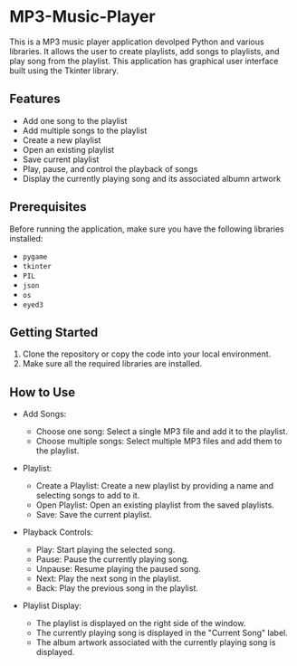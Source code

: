 # MP3-Music-Player

This is a MP3 music player application devolped Python and various libraries. It allows the user to create playlists, add songs to playlists, and play song from the playlist. This application has graphical user interface built using the Tkinter library.

## Features
- Add one song to the playlist
- Add multiple songs to the playlist
- Create a new playlist
- Open an existing playlist
- Save current playlist
- Play, pause, and control the playback of songs
- Display the currently playing song and its associated albumn artwork

## Prerequisites
Before running the application, make sure you have the following libraries installed: 
- `pygame`
- `tkinter`
- `PIL`
- `json`
- `os`
- `eyed3`

## Getting Started
1. Clone the repository or copy the code into your local environment.
2. Make sure all the required libraries are installed.

## How to Use

- Add Songs:
  - Choose one song: Select a single MP3 file and add it to the playlist.
  - Choose multiple songs: Select multiple MP3 files and add them to the playlist.

- Playlist:
  - Create a Playlist: Create a new playlist by providing a name and selecting songs to add to it.
  - Open Playlist: Open an existing playlist from the saved playlists.
  - Save: Save the current playlist.

- Playback Controls:
  - Play: Start playing the selected song.
  - Pause: Pause the currently playing song.
  - Unpause: Resume playing the paused song.
  - Next: Play the next song in the playlist.
  - Back: Play the previous song in the playlist.

- Playlist Display:
  - The playlist is displayed on the right side of the window.
  - The currently playing song is displayed in the "Current Song" label.
  - The album artwork associated with the currently playing song is displayed.
